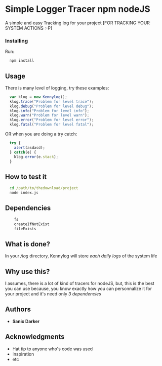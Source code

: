 # Simple Logger Tracer npm nodeJS

A simple and easy Tracking log  for your project [FOR TRACKING YOUR SYSTEM ACTIONS :-P]

### Installing

Run:<br>
  ```cmd
    npm install
  ```
## Usage
  There is many level of logging, try these examples:
```javascript
  var klog = new Kennylog();
  klog.trace("Problem for level trace");
  klog.debug("Problem for level debug");
  klog.info("Problem for level info");
  klog.warn("Problem for level warn");
  klog.error("Problem for level error");
  klog.fatal("Problem for level fatal");
```
OR when you are doing a try catch:
```javascript
  try {
    alert(asdasd);
  } catch(e) {
    klog.error(e.stack);
  }
```
## How to test it
  ```cmd
    cd /path/to/thedownload/project
    node index.js
  ```

## Dependencies
  ```cmd
      fs 
      createIfNotExist 
      fileExists 
  ```
## What is done?
  
  In your */log* directory, Kennylog will store *each daily logs* of the system life

## Why use this?

  I assumes, there is a lot of kind of tracers for nodeJS, but, this is the best you can use because, you know exactly how you can personnalize it for your project and it's need only *3 dependencies*
  
## Authors

* **Sanix Darker**

## Acknowledgments

* Hat tip to anyone who's code was used
* Inspiration
* etc
